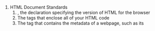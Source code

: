 1. HTML Document Standards
   1. <!DOCTYPE html>, the declaration specifying the version of HTML for the browser
   2. The <html> tags that enclose all of your HTML code
   3. The <head> tag that contains the metadata of a webpage, such as its <title>
